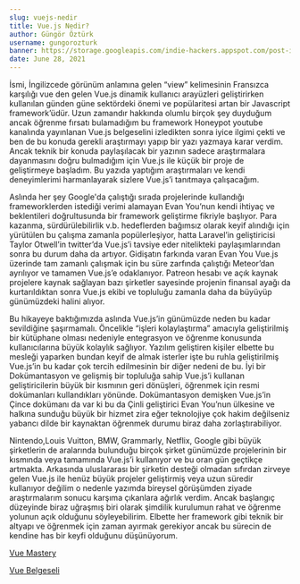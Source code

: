 ```yaml
---
slug: vuejs-nedir
title: Vue.js Nedir? 
author: Güngör Öztürk
username: gungorozturk
banner: https://storage.googleapis.com/indie-hackers.appspot.com/post-images/835a8f67a0/b3ZYiVE8abWOD4KXrmBKsYhIvAt1/f27a513d-79e8-1730-012c-ee7e43ac7326.jpg
date: June 28, 2021
---
```


İsmi, İngilizcede görünüm anlamına gelen “view” kelimesinin Fransızca karşılığı vue den gelen Vue.js dinamik kullanıcı arayüzleri geliştirirken kullanılan günden güne sektördeki önemi ve popülaritesi artan bir Javascript framework’üdür. Uzun zamandır hakkında olumlu birçok şey duyduğum ancak öğrenme fırsatı bulamadığım bu framework Honeypot youtube kanalında yayınlanan Vue.js belgeselini izledikten sonra iyice ilgimi çekti ve ben de bu konuda gerekli araştırmayı yapıp bir yazı yazmaya karar verdim. Ancak teknik bir konuda paylaşılacak bir yazının sadece araştırmalara dayanmasını doğru bulmadığım için Vue.js ile küçük bir proje de geliştirmeye başladım. Bu yazıda yaptığım araştırmaları ve kendi deneyimlerimi harmanlayarak sizlere Vue.js’i tanıtmaya çalışacağım.

Aslında her şey Google'da çalıştığı sırada projelerinde kullandığı frameworklerden istediği verimi alamayan Evan You’nun kendi ihtiyaç ve beklentileri doğrultusunda bir framework geliştirme fikriyle başlıyor. Para kazanma, sürdürülebilirlik v.b. hedeflerden bağımsız olarak keyif alındığı için yürütülen bu çalışma zamanla popülerleşiyor, hatta Laravel’in geliştiricisi Taylor Otwell’in twitter’da Vue.js’i tavsiye eder nitelikteki paylaşımlarından sonra bu durum daha da artıyor. Gidişatın farkında varan Evan You Vue.js üzerinde tam zamanlı çalışmak için bu süre zarfında çalıştığı Meteor’dan ayrılıyor ve tamamen Vue.js’e odaklanıyor. Patreon hesabı ve açık kaynak projelere kaynak sağlayan bazı şirketler sayesinde projenin finansal ayağı da kurtarıldıktan sonra Vue.js ekibi ve topluluğu zamanla daha da büyüyüp günümüzdeki halini alıyor.

Bu hikayeye baktığımızda aslında Vue.js’in günümüzde neden bu kadar sevildiğine şaşırmamalı. Öncelikle “işleri kolaylaştırma” amacıyla geliştirilmiş bir kütüphane olması nedeniyle entegrasyon ve öğrenme konusunda kullanıcılarına büyük kolaylık sağlıyor. Yazılım geliştiren kişiler elbette bu mesleği yaparken bundan keyif de almak isterler işte bu ruhla geliştirilmiş Vue.js’in bu kadar çok tercih edilmesinin bir diğer nedeni de bu. İyi bir Dokümantasyon ve gelişmiş bir topluluğa sahip Vue.js’i kullanan geliştiricilerin büyük bir kısmının geri dönüşleri, öğrenmek için resmi dokümanları kullandıkları yönünde. Dokümantasyon demişken Vue.js’in Çince dokümanı da var ki bu da Çinli geliştirici Evan You’nun ülkesine ve halkına sunduğu büyük bir hizmet zira eğer teknolojiye çok hakim değilseniz yabancı dilde bir kaynaktan öğrenmek durumu biraz daha zorlaştırabiliyor.

Nintendo,Louis Vuitton, BMW, Grammarly, Netflix, Google gibi büyük şirketlerin de aralarında bulunduğu birçok şirket günümüzde projelerinin bir kısmında veya tamamında Vue.js’i kullanıyor ve bu oran gün geçtikçe artmakta. Arkasında uluslararası bir şirketin desteği olmadan sıfırdan zirveye gelen Vue.js ile henüz büyük projeler geliştirmiş veya uzun süredir kullanıyor değilim o nedenle yazımda bireysel görüşümden ziyade araştırmalarım sonucu karşıma çıkanlara ağırlık verdim. Ancak başlangıç düzeyinde biraz uğraşmış biri olarak şimdilik kurulumun rahat ve öğrenme yolunun açık olduğunu söyleyebilirim. Elbette her framework gibi teknik bir altyapı ve öğrenmek için zaman ayırmak gerekiyor ancak bu sürecin de kendine has bir keyfi olduğunu düşünüyorum.

[Vue Mastery](https://www.vuemastery.com/blog/why-vue-is-the-best-framework-for-2021-and-beyond/)

[Vue Belgeseli](https://www.youtube.com/watch?v=OrxmtDw4pVI&t=2s)